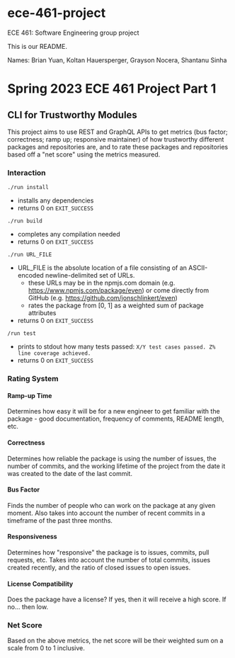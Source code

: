 # ece-461-project
ECE 461: Software Engineering group project

This is our README.

Names:
Brian Yuan,
Koltan Hauersperger, 
Grayson Nocera,
Shantanu Sinha


# Spring 2023 ECE 461 Project Part 1
## CLI for Trustworthy Modules
This project aims to use REST and GraphQL APIs to get metrics (bus factor; correctness; ramp up; responsive maintainer) of how trustworthy different packages and repositories are, and to rate these packages and repositories based off a "net score" using the metrics measured.

### Interaction

```./run install```
- installs any dependencies
- returns 0 on `EXIT_SUCCESS`

```./run build ```
- completes any compilation needed
- returns 0 on `EXIT_SUCCESS`

```./run URL_FILE```
- URL_FILE is the absolute location of a file consisting of an ASCII-encoded newline-delimited set of URLs.
    - these URLs may be in the npmjs.com domain (e.g. https://www.npmjs.com/package/even) or come directly from GitHub (e.g. https://github.com/jonschlinkert/even)
    - rates the package from [0, 1] as a weighted sum of package attributes
- returns 0 on `EXIT_SUCCESS`

```/run test```
- prints to stdout how many tests passed: `X/Y test cases passed. Z% line coverage achieved.`
- returns 0 on `EXIT_SUCCESS`

### Rating System
#### Ramp-up Time
Determines how easy it will be for a new engineer to get familiar with the package - good documentation, frequency of comments, README length, etc.
#### Correctness
Determines how reliable the package is using the number of issues, the number of commits, and the working lifetime of the project from the date it was created to the date of the last commit.
#### Bus Factor
Finds the number of people who can work on the package at any given moment. Also takes into account the number of recent commits in a timeframe of the past three months.
#### Responsiveness
Determines how "responsive" the package is to issues, commits, pull requests, etc. Takes into account the number of total commits, issues created recently, and the ratio of closed issues to open issues.
#### License Compatibility
Does the package have a license? If yes, then it will receive a high score. If no... then low. 

### Net Score
Based on the above metrics, the net score will be their weighted sum on a scale from 0 to 1 inclusive.